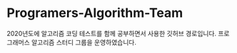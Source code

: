 # Programers-Algorithm-Team
2020년도에 알고리즘 코딩 테스트를 함께 공부하면서 사용한 깃허브 경로입니다.
프로그래머스 알고리즘 스터디 그룹을 운영하였습니다.
